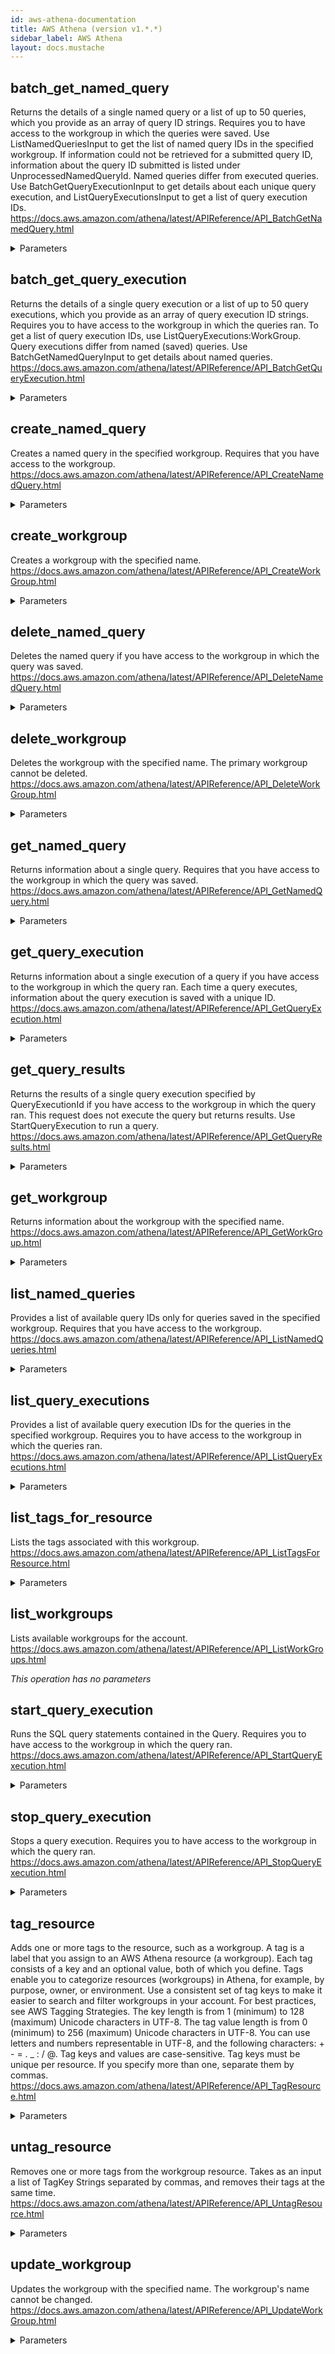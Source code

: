 ```yaml
---
id: aws-athena-documentation
title: AWS Athena (version v1.*.*)
sidebar_label: AWS Athena
layout: docs.mustache
---
```


## batch_get_named_query

Returns the details of a single named query or a list of up to 50 queries, which you provide as an array of query ID strings. Requires you to have access to the workgroup in which the queries were saved. Use ListNamedQueriesInput to get the list of named query IDs in the specified workgroup. If information could not be retrieved for a submitted query ID, information about the query ID submitted is listed under UnprocessedNamedQueryId. Named queries differ from executed queries. Use BatchGetQueryExecutionInput to get details about each unique query execution, and ListQueryExecutionsInput to get a list of query execution IDs.  https://docs.aws.amazon.com/athena/latest/APIReference/API_BatchGetNamedQuery.html

<details><summary>Parameters</summary>

#### NamedQueryIds (required)

An array of query IDs.

**Type:** ARRAY

</details>

## batch_get_query_execution

Returns the details of a single query execution or a list of up to 50 query executions, which you provide as an array of query execution ID strings. Requires you to have access to the workgroup in which the queries ran. To get a list of query execution IDs, use ListQueryExecutions:WorkGroup. Query executions differ from named (saved) queries. Use BatchGetNamedQueryInput to get details about named queries.  https://docs.aws.amazon.com/athena/latest/APIReference/API_BatchGetQueryExecution.html

<details><summary>Parameters</summary>

#### QueryExecutionIds (required)

An array of query execution IDs.

**Type:** ARRAY

</details>

## create_named_query

Creates a named query in the specified workgroup. Requires that you have access to the workgroup.  https://docs.aws.amazon.com/athena/latest/APIReference/API_CreateNamedQuery.html

<details><summary>Parameters</summary>

#### ClientRequestToken (required)

A unique case-sensitive string used to ensure the request to create the query is idempotent (executes only once). If another CreateNamedQuery request is received, the same response is returned and another query is not created. If a parameter has changed, for example, the QueryString, an error is returned. Important This token is listed as not required because AWS SDKs (for example the AWS SDK for Java) auto-generate the token for users. If you are not using the AWS SDK or the AWS CLI, you must provide this token or the action will fail.

**Type:** STRING

#### Database (required)

The database to which the query belongs.

**Type:** STRING

#### Name (required)

The query name.

**Type:** STRING

#### QueryString (required)

The contents of the query with all query statements.

**Type:** STRING

#### Description

The query description.

**Type:** STRING

#### WorkGroup

The name of the workgroup in which the named query is being created.

**Type:** STRING

</details>

## create_workgroup

Creates a workgroup with the specified name. https://docs.aws.amazon.com/athena/latest/APIReference/API_CreateWorkGroup.html

<details><summary>Parameters</summary>

#### Name (required)

The workgroup name.

**Type:** STRING

#### Configuration

The configuration for the workgroup, which includes the location in Amazon S3  where query results are stored, the encryption configuration, if any, used for encrypting query results,  whether the Amazon CloudWatch Metrics are enabled for the workgroup,   the limit for the amount of bytes scanned (cutoff) per query, if it is specified, and whether workgroup's settings (specified with EnforceWorkGroupConfiguration) in the WorkGroupConfiguration override client-side settings.  See WorkGroupConfiguration:EnforceWorkGroupConfiguration.

**Type:** OBJECT

#### Description

The workgroup description.

**Type:** STRING

#### Tags

One or more tags, separated by commas, that you want to attach to the workgroup as you create it.

**Type:** ARRAY

</details>

## delete_named_query

Deletes the named query if you have access to the workgroup in which the query was saved.  https://docs.aws.amazon.com/athena/latest/APIReference/API_DeleteNamedQuery.html

<details><summary>Parameters</summary>

#### NamedQueryId (required)

The unique ID of the query to delete.

**Type:** STRING

</details>

## delete_workgroup

Deletes the workgroup with the specified name. The primary workgroup cannot be deleted. https://docs.aws.amazon.com/athena/latest/APIReference/API_DeleteWorkGroup.html

<details><summary>Parameters</summary>

#### WorkGroup (required)

The unique name of the workgroup to delete.

**Type:** STRING

#### RecursiveDeleteOption

The option to delete the workgroup and its contents even if the workgroup contains any named queries.

**Type:** BOOLEAN

</details>

## get_named_query

Returns information about a single query. Requires that you have access to the workgroup in which the query was saved.  https://docs.aws.amazon.com/athena/latest/APIReference/API_GetNamedQuery.html

<details><summary>Parameters</summary>

#### NamedQueryId (required)

The unique ID of the query. Use ListNamedQueries to get query IDs.

**Type:** STRING

</details>

## get_query_execution

Returns information about a single execution of a query if you have access to the workgroup in which the query ran. Each time a query executes, information about the query execution is saved with a unique ID.  https://docs.aws.amazon.com/athena/latest/APIReference/API_GetQueryExecution.html

<details><summary>Parameters</summary>

#### QueryExecutionId (required)

The unique ID of the query execution.

**Type:** STRING

</details>

## get_query_results

Returns the results of a single query execution specified by QueryExecutionId if you have access to the workgroup in which the query ran. This request does not execute the query but returns results. Use StartQueryExecution to run a query.  https://docs.aws.amazon.com/athena/latest/APIReference/API_GetQueryResults.html

<details><summary>Parameters</summary>

#### QueryExecutionId (required)

The unique ID of the query execution.

**Type:** STRING

</details>

## get_workgroup

Returns information about the workgroup with the specified name. https://docs.aws.amazon.com/athena/latest/APIReference/API_GetWorkGroup.html

<details><summary>Parameters</summary>

#### WorkGroup (required)

The name of the workgroup.

**Type:** STRING

</details>

## list_named_queries

Provides a list of available query IDs only for queries saved in the specified workgroup. Requires that you have access to the workgroup.  https://docs.aws.amazon.com/athena/latest/APIReference/API_ListNamedQueries.html

<details><summary>Parameters</summary>

#### WorkGroup

The name of the workgroup from which the named queries are being returned.

**Type:** STRING

</details>

## list_query_executions

Provides a list of available query execution IDs for the queries in the specified workgroup. Requires you to have access to the workgroup in which the queries ran.  https://docs.aws.amazon.com/athena/latest/APIReference/API_ListQueryExecutions.html

<details><summary>Parameters</summary>

#### WorkGroup

The name of the workgroup from which queries are being returned.

**Type:** STRING

</details>

## list_tags_for_resource

Lists the tags associated with this workgroup. https://docs.aws.amazon.com/athena/latest/APIReference/API_ListTagsForResource.html

<details><summary>Parameters</summary>

#### ResourceARN (required)

Lists the tags for the workgroup resource with the specified ARN.

**Type:** STRING

</details>

## list_workgroups

Lists available workgroups for the account. https://docs.aws.amazon.com/athena/latest/APIReference/API_ListWorkGroups.html

*This operation has no parameters*

## start_query_execution

Runs the SQL query statements contained in the Query. Requires you to have access to the workgroup in which the query ran.  https://docs.aws.amazon.com/athena/latest/APIReference/API_StartQueryExecution.html

<details><summary>Parameters</summary>

#### QueryString (required)

The SQL query statements to be executed.

**Type:** STRING

#### ClientRequestToken

A unique case-sensitive string used to ensure the request to create the query is idempotent (executes only once). If another StartQueryExecution request is received, the same response is returned and another query is not created. If a parameter has changed, for example, the QueryString, an error is returned. Important This token is listed as not required because AWS SDKs (for example the AWS SDK for Java) auto-generate the token for users. If you are not using the AWS SDK or the AWS CLI, you must provide this token or the action will fail.

**Type:** STRING

#### QueryExecutionContext

The database within which the query executes.

**Type:** OBJECT

#### ResultConfiguration

Specifies information about where and how to save the results of the query execution. If the query runs in a workgroup, then workgroup's settings may override query settings. This affects the query results location. The workgroup settings override is specified in EnforceWorkGroupConfiguration (true/false) in the WorkGroupConfiguration.  See WorkGroupConfiguration:EnforceWorkGroupConfiguration.

**Type:** OBJECT

#### WorkGroup

The name of the workgroup in which the query is being started.

**Type:** STRING

</details>

## stop_query_execution

Stops a query execution. Requires you to have access to the workgroup in which the query ran.  https://docs.aws.amazon.com/athena/latest/APIReference/API_StopQueryExecution.html

<details><summary>Parameters</summary>

#### QueryExecutionId (required)

The unique ID of the query execution to stop.

**Type:** STRING

</details>

## tag_resource

Adds one or more tags to the resource, such as a workgroup. A tag is a label that you assign to an AWS Athena resource (a workgroup). Each tag consists of a key and an optional value, both of which you define. Tags enable you to categorize resources (workgroups) in Athena, for example, by purpose, owner, or environment. Use a consistent set of tag keys to make it easier to search and filter workgroups in your account. For best practices, see AWS Tagging Strategies. The key length is from 1 (minimum) to 128 (maximum) Unicode characters in UTF-8. The tag value length is from 0 (minimum) to 256 (maximum) Unicode characters in UTF-8. You can use letters and numbers representable in UTF-8, and the following characters: + - = . _ : / @. Tag keys and values are case-sensitive. Tag keys must be unique per resource. If you specify more than one, separate them by commas.  https://docs.aws.amazon.com/athena/latest/APIReference/API_TagResource.html

<details><summary>Parameters</summary>

#### ResourceARN (required)

Requests that one or more tags are added to the resource (such as a workgroup) for the specified ARN.

**Type:** STRING

#### Tags (required)

One or more tags, separated by commas, to be added to the resource, such as a workgroup.

**Type:** ARRAY

</details>

## untag_resource

Removes one or more tags from the workgroup resource. Takes as an input a list of TagKey Strings separated by commas, and removes their tags at the same time.  https://docs.aws.amazon.com/athena/latest/APIReference/API_UntagResource.html

<details><summary>Parameters</summary>

#### ResourceARN (required)

Removes one or more tags from the workgroup resource for the specified ARN.

**Type:** STRING

#### TagKeys (required)

Removes the tags associated with one or more tag keys from the workgroup resource.

**Type:** ARRAY

</details>

## update_workgroup

Updates the workgroup with the specified name. The workgroup's name cannot be changed. https://docs.aws.amazon.com/athena/latest/APIReference/API_UpdateWorkGroup.html

<details><summary>Parameters</summary>

#### WorkGroup (required)

The specified workgroup that will be updated.

**Type:** STRING

#### ConfigurationUpdates

The workgroup configuration that will be updated for the given workgroup.

**Type:** OBJECT

#### Description

The workgroup description.

**Type:** STRING

#### State

The workgroup state that will be updated for the given workgroup.

**Type:** STRING

</details>

